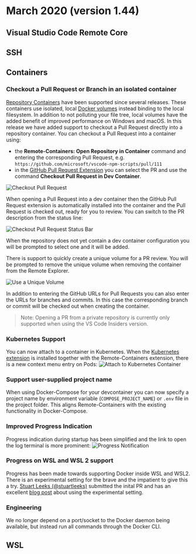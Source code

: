 # March 2020 (version 1.44)

## Visual Studio Code Remote Core

## SSH

## Containers

### Checkout a Pull Request or Branch in an isolated container

[Repository Containers](https://github.com/microsoft/vscode-docs/blob/master/docs/remote/containers.md#quick-start-open-a-git-repository-in-an-isolated-container-volume) have been supported since several releases.
These containers use isolated, local [Docker volumes](https://docs.docker.com/storage/volumes/) instead binding to the local filesystem. In addition to not polluting your file tree, local volumes have the added benefit of improved performance on Windows and macOS. In this release we have added support to checkout a Pull Request directly into a repository container. You can checkout a Pull Request into a container using:

- the **Remote-Containers: Open Repository in Container** command and entering the corresponding Pull Request, e.g. `https://github.com/microsoft/vscode-npm-scripts/pull/111`
- in the [GitHub Pull Request Extension](https://marketplace.visualstudio.com/items?itemName=GitHub.vscode-pull-request-github) you can select the PR and use the command **Checkout Pull Request in Dev Container**.

![Checkout Pull Request](images/1_44/checkout-pr.png)

When opening a Pull Request into a dev container then the GitHub Pull Request extension is automatically installed into the container and the Pull Request is checked out, ready for you to review. You can switch to the PR description from the status line:

![Checkout Pull Request Status Bar](images/1_44/checkout-pr-status.png)

When the repository does not yet contain a dev container configuration you will be prompted to select one and it will be added.

There is support to quickly create a unique volume for a PR review. You will be prompted to remove the unique volume when removing the container from the Remote Explorer.

![Use a Unique Volume](images/1_44/checkout-unique.png)

In addition to entering the GitHub URLs for Pull Requests you can also enter the URLs for branches and commits. In this case the corresponding branch or commit will be checked out when creating the container.

>Note: Opening a PR from a private repository is currently only supported when using the VS Code Insiders version.

### Kubernetes Support

You can now attach to a container in Kubernetes. When the [Kubernetes extension](https://marketplace.visualstudio.com/items?itemName=ms-kubernetes-tools.vscode-kubernetes-tools) is installed together with the Remote-Containers extension, there is a new context menu entry on Pods:
![Attach to Kubernetes Container](images/1_44/k8s-attach.png)

### Support user-supplied project name

When using Docker-Compose for your devcontainer you can now specify a project name by environment variable (`COMPOSE_PROJECT_NAME`) or `.env` file in the project folder. This aligns Remote-Containers with the existing functionality in Docker-Compose.

### Improved Progress Indication

Progress indication during startup has been simplified and the link to open the log terminal is more prominent:
![Progress Notification](images/1_44/devcontainer-progress.png)

### Progress on WSL and WSL 2 support

Progress has been made towards supporting Docker inside WSL and WSL2. There is an experimental setting for the brave and the impatient to give this a try. [Stuart Leeks (@stuartleeks)](https://github.com/stuartleeks) submitted the inital PR and has an excellent [blog post](https://stuartleeks.com/posts/vscode-devcontainers-wsl/) about using the experimental setting.

### Engineering

We no longer depend on a port/socket to the Docker daemon being available, but instead run all commands through the Docker CLI.

## WSL
